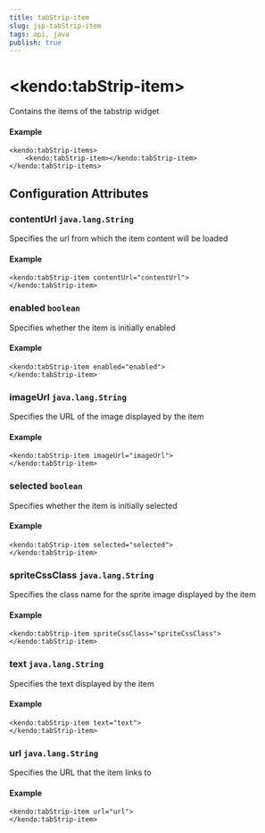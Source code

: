 ```yaml
---
title: tabStrip-item
slug: jsp-tabStrip-item
tags: api, java
publish: true
---
```


# \<kendo:tabStrip-item\>

Contains the items of the tabstrip widget

#### Example
    <kendo:tabStrip-items>
        <kendo:tabStrip-item></kendo:tabStrip-item>
    </kendo:tabStrip-items>

## Configuration Attributes

### contentUrl `java.lang.String`

Specifies the url from which the item content will be loaded

#### Example
    <kendo:tabStrip-item contentUrl="contentUrl">
    </kendo:tabStrip-item>

### enabled `boolean`

Specifies whether the item is initially enabled

#### Example
    <kendo:tabStrip-item enabled="enabled">
    </kendo:tabStrip-item>

### imageUrl `java.lang.String`

Specifies the URL of the image displayed by the item

#### Example
    <kendo:tabStrip-item imageUrl="imageUrl">
    </kendo:tabStrip-item>

### selected `boolean`

Specifies whether the item is initially selected

#### Example
    <kendo:tabStrip-item selected="selected">
    </kendo:tabStrip-item>

### spriteCssClass `java.lang.String`

Specifies the class name for the sprite image displayed by the item

#### Example
    <kendo:tabStrip-item spriteCssClass="spriteCssClass">
    </kendo:tabStrip-item>

### text `java.lang.String`

Specifies the text displayed by the item

#### Example
    <kendo:tabStrip-item text="text">
    </kendo:tabStrip-item>

### url `java.lang.String`

Specifies the URL that the item links to

#### Example
    <kendo:tabStrip-item url="url">
    </kendo:tabStrip-item>

 
